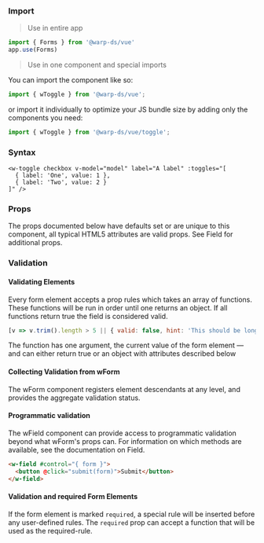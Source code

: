 ### Import

> Use in entire app
```js
import { Forms } from '@warp-ds/vue'
app.use(Forms)
```

> Use in one component and special imports

You can import the component like so:
```js
import { wToggle } from '@warp-ds/vue';
```

or import it individually to optimize your JS bundle size by adding only the components you need:
```js
import { wToggle } from '@warp-ds/vue/toggle';

```

### Syntax

```vue
<w-toggle checkbox v-model="model" label="A label" :toggles="[
  { label: 'One', value: 1 },
  { label: 'Two', value: 2 }
]" />
```

### Props

The props documented below have defaults set or are unique to this component, all typical HTML5 attributes are valid props. See Field for additional props.

<api-table type=vue component="Toggle"/>

### Validation
#### Validating Elements
Every form element accepts a prop rules which takes an array of functions. These functions will be run in order until one returns an object. If all functions return true the field is considered valid.

```js
[v => v.trim().length > 5 || { valid: false, hint: 'This should be longer' }]
```

The function has one argument, the current value of the form element — and can either return true or an object with attributes described below

<api-table type=vue component="InputAttributes"/>

#### Collecting Validation from wForm
The wForm component registers element descendants at any level, and provides the aggregate validation status.

<api-table type=vue component="InputValidation"/>

#### Programmatic validation
The wField component can provide access to programmatic validation beyond what wForm's props can. For information on which methods are available, see the documentation on Field.

```html
<w-field #control="{ form }">
  <button @click="submit(form)">Submit</button>
</w-field>
```

#### Validation and required Form Elements
If the form element is marked `required`, a special rule will be inserted before any user-defined rules.
The `required` prop can accept a function that will be used as the required-rule.